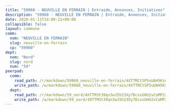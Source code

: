 ```yaml
---
title: "59960 - NEUVILLE EN FERRAIN | Entraide, Annonces, Initiatives"
description: "59960 - NEUVILLE EN FERRAIN | Entraide, Annonces, Initiatives"
date: 2020-01-11T14:09:21+09:00
collapsible: false
layout: commune
comm:
  nom: "NEUVILLE EN FERRAIN"
  slug: neuville-en-ferrain
  cp: "59960"
dept:
  nom: "Nord"
  slug: nord
  num: "59"
peerpad:
  comm:
    read_path: /r/markdown/59960_neuville-en-ferrain/4XTTMCtSP5uUAH5KsqjzxU2f5ouqCkeGxVRjqovmMjYjjSVuz
    write_path: /w/markdown/59960_neuville-en-ferrain/4XTTMCtSP5uUAH5KsqjzxU2f5ouqCkeGxVRjqovmMjYjjSVuz-K3TgTvDJus9rgJwDbvMW1SK1N2RoJZYiFxLLPmnGScWLKs4v4BeyhgMGTWqidV7drsGCpYX83cMbdPUvvp4ELuivyih1eYhpZmBipGAaVtp6riwL8Ym6J8WqKAWehSu9Fo8BcRU4
  dept:
    read_path: /r/markdown/59_nord/4XTTM3t39qn3wJ5h23Xy7DcxsGHU2vCoMP2z3iS4TUn3TrtdJ
    write_path: /w/markdown/59_nord/4XTTM3t39qn3wJ5h23Xy7DcxsGHU2vCoMP2z3iS4TUn3TrtdJ-K3TgTuZGkuZqXfr6fpmH7pGsMT6ndvZQMyRDze5QBt7XScLWHoBi246kLoDKpTH2Yo4f3AFSSJqGc2ozvNww7qPLqsDjpvahxCbQ6F5znbfjp6kVgaDcTYc9LyhwSfYuCevnvZUQ
---
```


